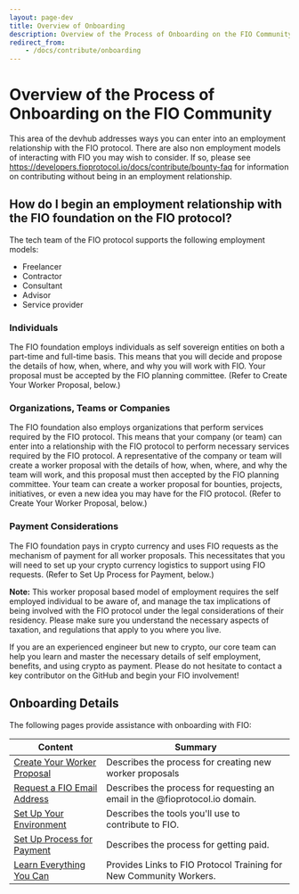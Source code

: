 ```yaml
---
layout: page-dev
title: Overview of Onboarding
description: Overview of the Process of Onboarding on the FIO Community
redirect_from:
    - /docs/contribute/onboarding
---
```


# Overview of the Process of Onboarding on the FIO Community

This area of the devhub addresses ways you can enter into an employment relationship with the FIO protocol. There are also non employment models of interacting with FIO you may wish to consider. If so, please see https://developers.fioprotocol.io/docs/contribute/bounty-faq  for information on contributing without being in an employment relationship.

## How do I begin an employment relationship with the FIO foundation on the FIO protocol?

The tech team of the FIO protocol supports the following employment models:

* Freelancer
* Contractor
* Consultant
* Advisor
* Service provider

### Individuals
The FIO foundation employs individuals as self sovereign entities on both a part-time and full-time basis. This means that you will decide and propose the details of how, when, where, and why you will work with FIO. Your proposal must be accepted by the FIO planning committee.  (Refer to Create Your Worker Proposal, below.)

### Organizations, Teams or Companies
The FIO foundation also employs organizations that perform services required by the FIO protocol. This means that your company (or team) can enter into a relationship with the FIO protocol to perform necessary services required by the FIO protocol. A representative of the company or team will create a worker proposal with the details of how, when, where, and why the team will work, and this proposal must then accepted by the FIO planning committee. Your team can create a worker proposal for bounties, projects, initiatives, or even a new idea you may have for the FIO protocol. (Refer to Create Your Worker Proposal, below.)

### Payment Considerations
The FIO foundation pays in crypto currency and uses FIO requests as the mechanism of payment for all worker proposals. This necessitates that you will need to set up your crypto currency logistics to support using FIO requests. (Refer to Set Up Process for Payment, below.)

**Note:** This worker proposal based model of employment requires the self employed individual to be aware of, and manage the tax implications of being involved with the FIO protocol under the legal considerations of their residency. Please make sure you understand the necessary aspects of taxation, and regulations that apply to you where you live.

If you are an experienced engineer but new to crypto, our core team can help you learn and master the necessary details of self employment, benefits, and using crypto as payment. Please do not hesitate to contact a key contributor on the GitHub and begin your FIO involvement!    

## Onboarding Details
The following pages provide assistance with onboarding with FIO:

|Content|Summary|
|---|---|
|[Create Your Worker Proposal]({{site.baseurl}}/docs/contribute/onboarding-workerprop) |Describes the process for creating new worker proposals|
|[Request a FIO Email Address]({{site.baseurl}}/docs/contribute/onboarding-email)|Describes the process for requesting an email in the @fioprotocol.io domain.|
|[Set Up Your Environment]({{site.baseurl}}/docs/contribute/onboarding-tools)|Describes the tools you'll use to contribute to FIO.|
|[Set Up Process for Payment]({{site.baseurl}}/docs/contribute/getpaid)|Describes the process for getting paid.|
|[Learn Everything You Can](https://fioprotocol.atlassian.net/wiki/spaces/FC/pages/310575668/FIO+Protocol+Training+for+New+Community+Workers)|Provides Links to FIO Protocol Training for New Community Workers.|

